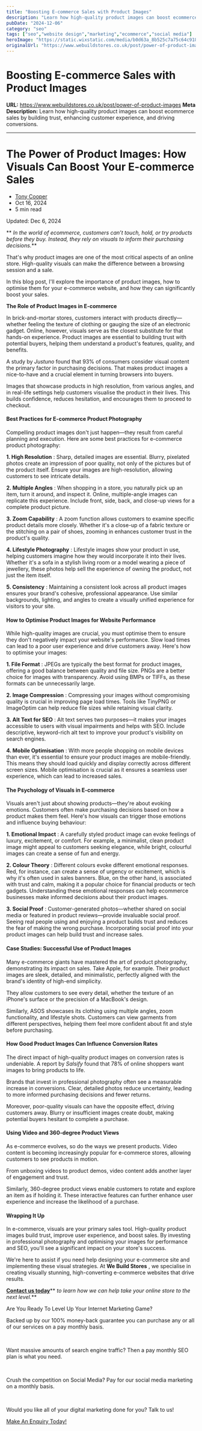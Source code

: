 ```yaml
---
title: "Boosting E-commerce Sales with Product Images"
description: "Learn how high-quality product images can boost ecommerce sales by building trust, enhancing customer experience, and driving conversions."
pubDate: "2024-12-06"
category: "seo"
tags: ["seo","website design","marketing","ecommerce","social media"]
heroImage: "https://static.wixstatic.com/media/b0d63a_8b525c7a75c64c918deea3c8ad5c96c5~mv2.jpg/v1/fill/w_740,h_420,al_c,q_90,usm_0.66_1.00_0.01,enc_avif,quality_auto/b0d63a_8b525c7a75c64c918deea3c8ad5c96c5~mv2.jpg"
originalUrl: "https://www.webuildstores.co.uk/post/power-of-product-images"
---
```


# Boosting E-commerce Sales with Product Images

**URL:** https://www.webuildstores.co.uk/post/power-of-product-images
**Meta Description:** Learn how high-quality product images can boost ecommerce sales by building trust, enhancing customer experience, and driving conversions.

---

# The Power of Product Images: How Visuals Can Boost Your E-commerce Sales

  * [Tony Cooper](https://www.webuildstores.co.uk/profile/storebuilder/profile)
  * Oct 16, 2024
  * 5 min read

Updated: Dec 6, 2024

** _In the world of ecommerce, customers can’t touch, hold, or try products before they buy. Instead, they rely on visuals to inform their purchasing decisions._**

  

That's why product images are one of the most critical aspects of an online store. High-quality visuals can make the difference between a browsing session and a sale. 

  

In this blog post, I'll explore the importance of product images, how to optimise them for your e-commerce website, and how they can significantly boost your sales.

  



  

**The Role of Product Images in E-commerce**

In brick-and-mortar stores, customers interact with products directly—whether feeling the texture of clothing or gauging the size of an electronic gadget. Online, however, visuals serve as the closest substitute for that hands-on experience. Product images are essential to building trust with potential buyers, helping them understand a product's features, quality, and benefits.

  

A study by _Justuno_ found that 93% of consumers consider visual content the primary factor in purchasing decisions. That makes product images a nice-to-have and a crucial element in turning browsers into buyers.

  

Images that showcase products in high resolution, from various angles, and in real-life settings help customers visualise the product in their lives. This builds confidence, reduces hesitation, and encourages them to proceed to checkout.

  



  

  

#### **Best Practices for E-commerce Product Photography**

Compelling product images don't just happen—they result from careful planning and execution. Here are some best practices for e-commerce product photography:

  

**1\. High Resolution** : Sharp, detailed images are essential. Blurry, pixelated photos create an impression of poor quality, not only of the pictures but of the product itself. Ensure your images are high-resolution, allowing customers to see intricate details.

  

**2\. Multiple Angles** : When shopping in a store, you naturally pick up an item, turn it around, and inspect it. Online, multiple-angle images can replicate this experience. Include front, side, back, and close-up views for a complete product picture.

  

**3\. Zoom Capability** : A zoom function allows customers to examine specific product details more closely. Whether it's a close-up of a fabric texture or the stitching on a pair of shoes, zooming in enhances customer trust in the product's quality.

  

**4\. Lifestyle Photography** : Lifestyle images show your product in use, helping customers imagine how they would incorporate it into their lives. Whether it's a sofa in a stylish living room or a model wearing a piece of jewellery, these photos help sell the experience of owning the product, not just the item itself.

  

**5\. Consistency** : Maintaining a consistent look across all product images ensures your brand's cohesive, professional appearance. Use similar backgrounds, lighting, and angles to create a visually unified experience for visitors to your site.

  



  

#### **How to Optimise Product Images for Website Performance**

While high-quality images are crucial, you must optimise them to ensure they don't negatively impact your website's performance. Slow load times can lead to a poor user experience and drive customers away. Here's how to optimise your images:

  

**1\. File Format** : JPEGs are typically the best format for product images, offering a good balance between quality and file size. PNGs are a better choice for images with transparency. Avoid using BMPs or TIFFs, as these formats can be unnecessarily large.

  

**2\. Image Compression** : Compressing your images without compromising quality is crucial in improving page load times. Tools like TinyPNG or ImageOptim can help reduce file sizes while retaining visual clarity.

  

**3\. Alt Text for SEO** : Alt text serves two purposes—it makes your images accessible to users with visual impairments and helps with SEO. Include descriptive, keyword-rich alt text to improve your product's visibility on search engines.

  

**4\. Mobile Optimisation** : With more people shopping on mobile devices than ever, it's essential to ensure your product images are mobile-friendly. This means they should load quickly and display correctly across different screen sizes. Mobile optimisation is crucial as it ensures a seamless user experience, which can lead to increased sales.

  

#### **The Psychology of Visuals in E-commerce**

Visuals aren't just about showing products—they're about evoking emotions. Customers often make purchasing decisions based on how a product makes them feel. Here's how visuals can trigger those emotions and influence buying behaviour:

  

**1\. Emotional Impact** : A carefully styled product image can evoke feelings of luxury, excitement, or comfort. For example, a minimalist, clean product image might appeal to customers seeking elegance, while bright, colourful images can create a sense of fun and energy.

  

**2\. Colour Theory** : Different colours evoke different emotional responses. Red, for instance, can create a sense of urgency or excitement, which is why it's often used in sales banners. Blue, on the other hand, is associated with trust and calm, making it a popular choice for financial products or tech gadgets. Understanding these emotional responses can help ecommerce businesses make informed decisions about their product images.

  

**3\. Social Proof** : Customer-generated photos—whether shared on social media or featured in product reviews—provide invaluable social proof. Seeing real people using and enjoying a product builds trust and reduces the fear of making the wrong purchase. Incorporating social proof into your product images can help build trust and increase sales.

  

#### **Case Studies: Successful Use of Product Images**

Many e-commerce giants have mastered the art of product photography, demonstrating its impact on sales. Take Apple, for example. Their product images are sleek, detailed, and minimalistic, perfectly aligned with the brand's identity of high-end simplicity. 

  

They allow customers to see every detail, whether the texture of an iPhone's surface or the precision of a MacBook's design.

  

Similarly, ASOS showcases its clothing using multiple angles, zoom functionality, and lifestyle shots. Customers can view garments from different perspectives, helping them feel more confident about fit and style before purchasing.

  

#### **How Good Product Images Can Influence Conversion Rates**

The direct impact of high-quality product images on conversion rates is undeniable. A report by _Salsify_ found that 78% of online shoppers want images to bring products to life. 

  

Brands that invest in professional photography often see a measurable increase in conversions. Clear, detailed photos reduce uncertainty, leading to more informed purchasing decisions and fewer returns.

  

Moreover, poor-quality visuals can have the opposite effect, driving customers away. Blurry or insufficient images create doubt, making potential buyers hesitant to complete a purchase.

  

#### **Using Video and 360-degree Product Views**

As e-commerce evolves, so do the ways we present products. Video content is becoming increasingly popular for e-commerce stores, allowing customers to see products in motion. 

  

From unboxing videos to product demos, video content adds another layer of engagement and trust.

  

Similarly, 360-degree product views enable customers to rotate and explore an item as if holding it. These interactive features can further enhance user experience and increase the likelihood of a purchase.

  

#### **Wrapping It Up**

In e-commerce, visuals are your primary sales tool. High-quality product images build trust, improve user experience, and boost sales. By investing in professional photography and optimising your images for performance and SEO, you'll see a significant impact on your store's success.

  

We're here to assist if you need help designing your e-commerce site and implementing these visual strategies. At **We Build Stores** , we specialise in creating visually stunning, high-converting e-commerce websites that drive results. 

  

[**__Contact us today__**](https://www.webuildstores.co.uk/contact)** _to learn how we can help take your online store to the next level._**



Are You Ready To Level Up Your Internet Marketing Game?

Backed up by our 100% money-back guarantee you can purchase any or all of our services on a pay monthly basis.

​

Want massive amounts of search engine traffic? Then a pay monthly SEO plan is what you need.

​

Crush the competition on Social Media? Pay for our social media marketing on a monthly basis.

​

Would you like all of your digital marketing done for you? Talk to us!

[Make An Enquiry Today!](https://www.webuildstores.co.uk/contact)
